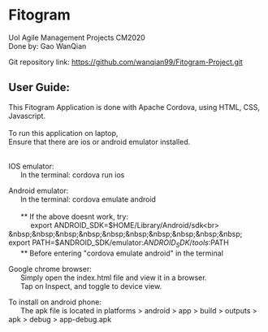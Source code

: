 # Fitogram
Uol Agile Management Projects CM2020<br>
Done by: Gao WanQian<br>

Git repository link: https://github.com/wanqian99/Fitogram-Project.git

## User Guide:
This Fitogram Application is done with Apache Cordova, using HTML, CSS, Javascript.<br><br>
  To run this application on laptop,<br>
  Ensure that there are ios or android emulator installed.<br><br>
  
  IOS emulator:<br>
  &nbsp;&nbsp;&nbsp;&nbsp;&nbsp;  In the terminal: cordova run ios</p>
    
  Android emulator:<br>
    &nbsp;&nbsp;&nbsp;&nbsp;&nbsp;  In the terminal: cordova emulate android<br><br>
    &nbsp;&nbsp;&nbsp;&nbsp;&nbsp;  ** If the above doesnt work, try:<br>
       &nbsp;&nbsp;&nbsp;&nbsp;&nbsp;&nbsp;&nbsp;&nbsp;&nbsp;&nbsp; export ANDROID_SDK=$HOME/Library/Android/sdk<br>
       &nbsp;&nbsp;&nbsp;&nbsp;&nbsp;&nbsp;&nbsp;&nbsp;&nbsp;&nbsp; export PATH=$ANDROID_SDK/emulator:$ANDROID_SDK/tools:$PATH<br>
    &nbsp;&nbsp;&nbsp;&nbsp;&nbsp;  ** Before entering "cordova emulate android" in the terminal<br>
    
  Google chrome browser:<br>
    &nbsp;&nbsp;&nbsp;&nbsp;&nbsp;  Simply open the index.html file and view it in a browser.<br>
    &nbsp;&nbsp;&nbsp;&nbsp;&nbsp;  Tap on Inspect, and toggle to device view.<br>
    
  To install on android phone:<br>
    &nbsp;&nbsp;&nbsp;&nbsp;&nbsp;  The apk file is located in platforms > android > app > build > outputs > apk > debug > app-debug.apk<br>
